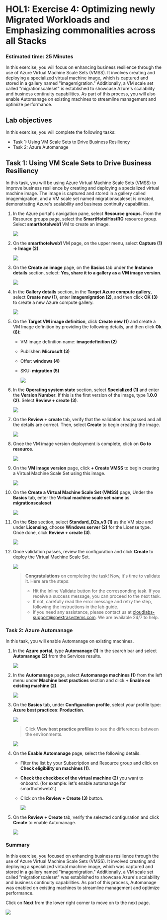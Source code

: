 
# HOL1: Exercise 4: Optimizing newly Migrated Workloads and Emphasizing commonalities across all Stacks

### Estimated time: 25 Minutes

In this exercise, you will focus on enhancing business resilience through the use of Azure Virtual Machine Scale Sets (VMSS). It involves creating and deploying a specialized virtual machine image, which is captured and stored in a gallery named "imagemigration." Additionally, a VM scale set called "migrationscaleset" is established to showcase Azure's scalability and business continuity capabilities. As part of this process, you will also enable Automanage on existing machines to streamline management and optimize performance.

## Lab objectives

In this exercise, you will complete the following tasks:

- Task 1: Using VM Scale Sets to Drive Business Resiliency
- Task 2: Azure Automanage

## Task 1: Using VM Scale Sets to Drive Business Resiliency

In this task, you will be using Azure Virtual Machine Scale Sets (VMSS) to improve business resilience by creating and deploying a specialized virtual machine image. The image is captured and stored in a gallery called imagemigration, and a VM scale set named migrationscaleset is created, demonstrating Azure's scalability and business continuity capabilities.

1. In the Azure portal's navigation pane, select **Resource groups**. From the Resource groups page, select the **SmartHotelHostRG** resource group. Select **smarthotelweb1** VM to create an image.

   ![](Images/15-7-25-l2-41.png)


1. On the **smarthotelweb1** VM page, on the upper menu, select **Capture (1) -> Image (2)**.
   
   ![](Images/15-7-25-l4-1.png)

1. On the **Create an image** page, on the **Basics** tab under the **Instance details** section, select: **Yes, share it to a gallery as a VM image version.**

   ![](Images/15-7-25-l4-l1.png)

1. In the **Gallery details** section, in the **Target Azure compute gallery**, select **Create new (1)**, enter **imagemigration<inject key="DeploymentID" enableCopy="false" /> (2)**, and then click **OK (3)** to create a new Azure compute gallery.

   ![](Images/15-7-25-l4-l2.png)

1. On the **Target VM image definition**, click **Create new (1)** and create a VM Image definition by providing the following details, and then click **Ok (6)**: 
  
   - VM image definition name: **imagedefinition<inject key="DeploymentID" enableCopy="false" /> (2)**

   - Publisher: **Microsoft (3)**
    
   - Offer: **windows (4)**
  
   - SKU: **migration (5)**

      ![](Images/15-7-25-l4-l3.png)

1. In the **Operating system state** section, select **Specialized (1)** and enter the **Version Number**. If this is the first version of the image, type **1.0.0 (2)**. Select **Review + create (3)**.

   ![](Images/15-7-25-l4-2.png)

1. On the **Review + create** tab, verify that the validation has passed and all the details are correct. Then, select **Create** to begin creating the image.

    ![](Images/15-7-25-l4-l5.png)

1. Once the VM image version deployment is complete, click on **Go to resource**.

   ![](Images/15-7-25-l4-l6.png)
   
1. On the **VM image version** page, click **+ Create VMSS** to begin creating a Virtual Machine Scale Set using this image.

    ![](Images/15-7-25-l4-l7.png)

1. On the **Create a Virtual Machine Scale Set (VMSS)** page, Under the **Basics** tab, enter the **Virtual machine scale set name** as **migrationscaleset<inject key="DeploymentID" enableCopy="false" />**

    ![](Images/15-7-25-l4-l8.png)

1. On the **Size** section, select **Standard_D2s_v3 (1)** as the VM size and under **Licensing**, choose **Windows server (2)** for the License type. Once done, click **Review + create (3)**.

     ![](Images/15-7-25-l4-l9.png)

1. Once validation passes, review the configuration and click **Create** to deploy the Virtual Machine Scale Set.

    ![](Images/15-7-25-l4-l10.png)

     > **Congratulations** on completing the task! Now, it's time to validate it. Here are the steps:
     > - Hit the Inline Validate button for the corresponding task. If you receive a success message, you can proceed to the next task. 
     > - If not, carefully read the error message and retry the step, following the instructions in the lab guide.
     > - If you need any assistance, please contact us at cloudlabs-support@spektrasystems.com. We are available 24/7 to help.

     <validation step="1dff74eb-dff7-4fd6-a103-04ff946cae88" />

### Task 2: Azure Automanage

In this task, you will enable Automanage on existing machines.

1. In the **Azure portal**, type **Automanage (1)** in the search bar and select **Automanage (2)** from the Services results.

    ![](Images/15-7-25-l4-l16.png)

1. In the **Automanage** page, select **Automanage machines (1)** from the left menu under **Machine best practices** section and click **+ Enable on existing machine (2)**.

    ![](Images/15-7-25-l4-l11.png)

1. On the **Basics** tab, under **Configuration profile**, select your profile type: **Azure best practices: Production**.
   
    ![](Images/15-7-25-l4-l13.png)
   
     > Click **View best practice profiles** to see the differences between the environments.
    
      ![](Images/upd-browse-production-profile.png)

1. On the **Enable Automanage** page, select the following details.

     - Filter the list by your Subscription and Resource group and click on **Check eligibility on machines (1)**.
   
     - **Check the checkbox of the virtual machine (2)** you want to onboard. (for example: let's enable automanage for smarthotelweb2.)
   
     - Click on the **Review + Create (3)** button.
   
         ![](Images/15-7-25-l4-l14.png)

1. On the **Review + Create** tab, verify the selected configuration and click **Create** to enable Automanage.

   ![](Images/15-7-25-l4-l15.png)

### Summary 

In this exercise, you focused on enhancing business resilience through the use of Azure Virtual Machine Scale Sets (VMSS). It involved creating and deploying a specialized virtual machine image, which was captured and stored in a gallery named "imagemigration." Additionally, a VM scale set called "migrationscaleset" was established to showcase Azure's scalability and business continuity capabilities. As part of this process, Automanage was enabled on existing machines to streamline management and optimize performance.

Click on **Next** from the lower right corner to move on to the next page.

![](Images/infra-s7.png)
